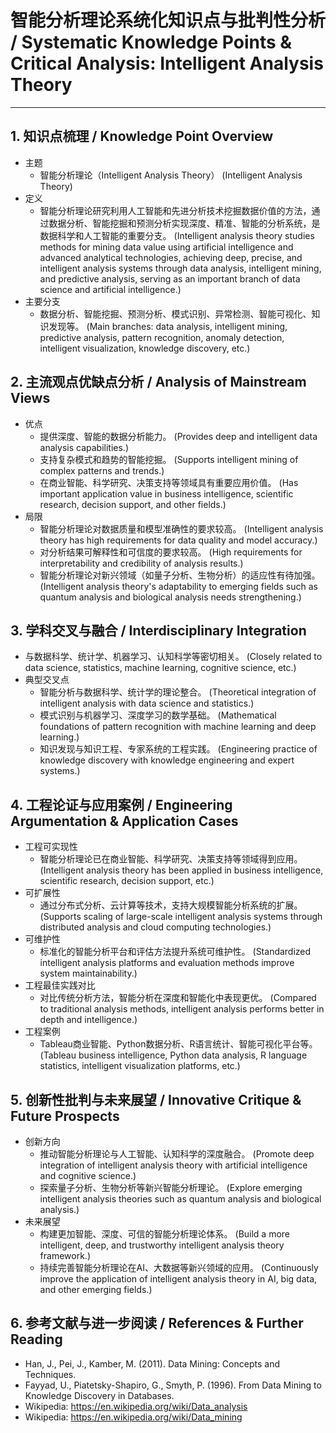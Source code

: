 # 智能分析理论系统化知识点与批判性分析 / Systematic Knowledge Points & Critical Analysis: Intelligent Analysis Theory

---

## 1. 知识点梳理 / Knowledge Point Overview

- 主题
  - 智能分析理论（Intelligent Analysis Theory）
      (Intelligent Analysis Theory)
- 定义
  - 智能分析理论研究利用人工智能和先进分析技术挖掘数据价值的方法，通过数据分析、智能挖掘和预测分析实现深度、精准、智能的分析系统，是数据科学和人工智能的重要分支。
      (Intelligent analysis theory studies methods for mining data value using artificial intelligence and advanced analytical technologies, achieving deep, precise, and intelligent analysis systems through data analysis, intelligent mining, and predictive analysis, serving as an important branch of data science and artificial intelligence.)
- 主要分支
  - 数据分析、智能挖掘、预测分析、模式识别、异常检测、智能可视化、知识发现等。
      (Main branches: data analysis, intelligent mining, predictive analysis, pattern recognition, anomaly detection, intelligent visualization, knowledge discovery, etc.)

## 2. 主流观点优缺点分析 / Analysis of Mainstream Views

- 优点
  - 提供深度、智能的数据分析能力。
      (Provides deep and intelligent data analysis capabilities.)
  - 支持复杂模式和趋势的智能挖掘。
      (Supports intelligent mining of complex patterns and trends.)
  - 在商业智能、科学研究、决策支持等领域具有重要应用价值。
      (Has important application value in business intelligence, scientific research, decision support, and other fields.)
- 局限
  - 智能分析理论对数据质量和模型准确性的要求较高。
      (Intelligent analysis theory has high requirements for data quality and model accuracy.)
  - 对分析结果可解释性和可信度的要求较高。
      (High requirements for interpretability and credibility of analysis results.)
  - 智能分析理论对新兴领域（如量子分析、生物分析）的适应性有待加强。
      (Intelligent analysis theory's adaptability to emerging fields such as quantum analysis and biological analysis needs strengthening.)

## 3. 学科交叉与融合 / Interdisciplinary Integration

- 与数据科学、统计学、机器学习、认知科学等密切相关。
  (Closely related to data science, statistics, machine learning, cognitive science, etc.)
- 典型交叉点
  - 智能分析与数据科学、统计学的理论整合。
      (Theoretical integration of intelligent analysis with data science and statistics.)
  - 模式识别与机器学习、深度学习的数学基础。
      (Mathematical foundations of pattern recognition with machine learning and deep learning.)
  - 知识发现与知识工程、专家系统的工程实践。
      (Engineering practice of knowledge discovery with knowledge engineering and expert systems.)

## 4. 工程论证与应用案例 / Engineering Argumentation & Application Cases

- 工程可实现性
  - 智能分析理论已在商业智能、科学研究、决策支持等领域得到应用。
      (Intelligent analysis theory has been applied in business intelligence, scientific research, decision support, etc.)
- 可扩展性
  - 通过分布式分析、云计算等技术，支持大规模智能分析系统的扩展。
      (Supports scaling of large-scale intelligent analysis systems through distributed analysis and cloud computing technologies.)
- 可维护性
  - 标准化的智能分析平台和评估方法提升系统可维护性。
      (Standardized intelligent analysis platforms and evaluation methods improve system maintainability.)
- 工程最佳实践对比
  - 对比传统分析方法，智能分析在深度和智能化中表现更优。
      (Compared to traditional analysis methods, intelligent analysis performs better in depth and intelligence.)
- 工程案例
  - Tableau商业智能、Python数据分析、R语言统计、智能可视化平台等。
      (Tableau business intelligence, Python data analysis, R language statistics, intelligent visualization platforms, etc.)

## 5. 创新性批判与未来展望 / Innovative Critique & Future Prospects

- 创新方向
  - 推动智能分析理论与人工智能、认知科学的深度融合。
      (Promote deep integration of intelligent analysis theory with artificial intelligence and cognitive science.)
  - 探索量子分析、生物分析等新兴智能分析理论。
      (Explore emerging intelligent analysis theories such as quantum analysis and biological analysis.)
- 未来展望
  - 构建更加智能、深度、可信的智能分析理论体系。
      (Build a more intelligent, deep, and trustworthy intelligent analysis theory framework.)
  - 持续完善智能分析理论在AI、大数据等新兴领域的应用。
      (Continuously improve the application of intelligent analysis theory in AI, big data, and other emerging fields.)

## 6. 参考文献与进一步阅读 / References & Further Reading

- Han, J., Pei, J., Kamber, M. (2011). Data Mining: Concepts and Techniques.
- Fayyad, U., Piatetsky-Shapiro, G., Smyth, P. (1996). From Data Mining to Knowledge Discovery in Databases.
- Wikipedia: <https://en.wikipedia.org/wiki/Data_analysis>
- Wikipedia: <https://en.wikipedia.org/wiki/Data_mining>
